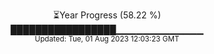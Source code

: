 <p align="center">
⏳Year Progress (58.22 %) <br>
█████████████████▁▁▁▁▁▁▁▁▁▁▁▁▁ <br>
<sub>Updated: Tue, 01 Aug 2023 12:03:23 GMT</sub>
</p>

